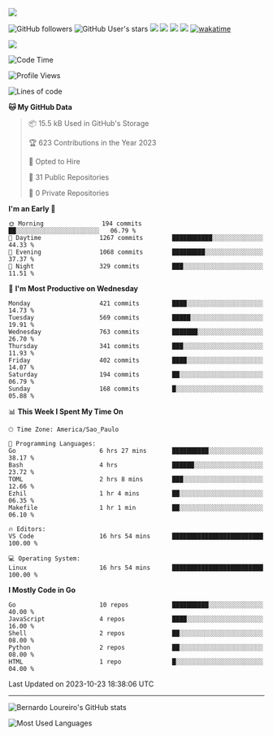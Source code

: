 [![](https://ga-beacon.appspot.com/G-EJYL08EQR8/welcome-page?pixel)](https://github.com/igrigorik/ga-beacon)
 
![GitHub followers](https://img.shields.io/github/followers/bernardolm?style=for-the-badge&label=GitHub%20followers) ![GitHub User's stars](https://img.shields.io/github/stars/bernardolm?style=for-the-badge&label=GitHub%20User's%20stars) [![](https://img.shields.io/static/v1?logo=linkedin&label=LinkedIn&message=bernardolm&color=0A66C2&style=for-the-badge)](https://www.linkedin.com/in/bernardolm) [![](https://img.shields.io/static/v1?logo=lastdotfm&label=last.fm&message=bernardolm&color=D51007&style=for-the-badge)](https://www.last.fm/user/bernardolm) [![](https://img.shields.io/static/v1?logo=spotify&label=spotify&message=bernardolou&color=1ED760&style=for-the-badge)](https://open.spotify.com/user/bernardolou) [![](https://img.shields.io/static/v1?logo=awesomelists&label=My%20awesome%20stars&message=⭐⭐⭐&color=FC60A8&style=for-the-badge)](https://github.com/bernardolm/awesome-stars) [![wakatime](https://wakatime.com/badge/user/186868b7-2443-4b6b-ae40-3d29d342e88e.svg)](https://wakatime.com/@186868b7-2443-4b6b-ae40-3d29d342e88e)

<p style="border: 100px">
<a href="https://skillicons.dev">
<img src="https://skillicons.dev/icons?theme=dark&i=angular,arduino,bash,cs,cmake,docker,dotnet,flask,git,github,go,grafana,gtk,html,jenkins,jquery,linux,lua,md,mongodb,mysql,nodejs,php,postgres,py,rabbitmq,rails,raspberrypi,redis,regex,ruby,sqlite,stackoverflow,sketchup,vscode" />
</a>
<p/>

<!--START_SECTION:waka-->
![Code Time](http://img.shields.io/badge/Code%20Time-2%2C631%20hrs%2049%20mins-blue)

![Profile Views](http://img.shields.io/badge/Profile%20Views-0-blue)

![Lines of code](https://img.shields.io/badge/From%20Hello%20World%20I%27ve%20Written-3.1%20million%20lines%20of%20code-blue)

**🐱 My GitHub Data** 

> 📦 15.5 kB Used in GitHub's Storage 
 > 
> 🏆 623 Contributions in the Year 2023
 > 
> 💼 Opted to Hire
 > 
> 📜 31 Public Repositories 
 > 
> 🔑 0 Private Repositories 
 > 
**I'm an Early 🐤** 

```text
🌞 Morning                194 commits         ██░░░░░░░░░░░░░░░░░░░░░░░   06.79 % 
🌆 Daytime                1267 commits        ███████████░░░░░░░░░░░░░░   44.33 % 
🌃 Evening                1068 commits        █████████░░░░░░░░░░░░░░░░   37.37 % 
🌙 Night                  329 commits         ███░░░░░░░░░░░░░░░░░░░░░░   11.51 % 
```
📅 **I'm Most Productive on Wednesday** 

```text
Monday                   421 commits         ████░░░░░░░░░░░░░░░░░░░░░   14.73 % 
Tuesday                  569 commits         █████░░░░░░░░░░░░░░░░░░░░   19.91 % 
Wednesday                763 commits         ███████░░░░░░░░░░░░░░░░░░   26.70 % 
Thursday                 341 commits         ███░░░░░░░░░░░░░░░░░░░░░░   11.93 % 
Friday                   402 commits         ████░░░░░░░░░░░░░░░░░░░░░   14.07 % 
Saturday                 194 commits         ██░░░░░░░░░░░░░░░░░░░░░░░   06.79 % 
Sunday                   168 commits         █░░░░░░░░░░░░░░░░░░░░░░░░   05.88 % 
```


📊 **This Week I Spent My Time On** 

```text
🕑︎ Time Zone: America/Sao_Paulo

💬 Programming Languages: 
Go                       6 hrs 27 mins       ██████████░░░░░░░░░░░░░░░   38.17 % 
Bash                     4 hrs               ██████░░░░░░░░░░░░░░░░░░░   23.72 % 
TOML                     2 hrs 8 mins        ███░░░░░░░░░░░░░░░░░░░░░░   12.66 % 
Ezhil                    1 hr 4 mins         ██░░░░░░░░░░░░░░░░░░░░░░░   06.35 % 
Makefile                 1 hr 1 min          ██░░░░░░░░░░░░░░░░░░░░░░░   06.10 % 

🔥 Editors: 
VS Code                  16 hrs 54 mins      █████████████████████████   100.00 % 

💻 Operating System: 
Linux                    16 hrs 54 mins      █████████████████████████   100.00 % 
```

**I Mostly Code in Go** 

```text
Go                       10 repos            ██████████░░░░░░░░░░░░░░░   40.00 % 
JavaScript               4 repos             ████░░░░░░░░░░░░░░░░░░░░░   16.00 % 
Shell                    2 repos             ██░░░░░░░░░░░░░░░░░░░░░░░   08.00 % 
Python                   2 repos             ██░░░░░░░░░░░░░░░░░░░░░░░   08.00 % 
HTML                     1 repo              █░░░░░░░░░░░░░░░░░░░░░░░░   04.00 % 
```




 Last Updated on 2023-10-23 18:38:06 UTC
<!--END_SECTION:waka-->

---
 
![Bernardo Loureiro's GitHub stats](https://github-readme-stats-three-ruddy-94.vercel.app/api?hide_border=true&username=bernardolm&show_icons=true&theme=transparent&include_all_commits=true&count_private=true#gh-dark-mode-only)

![Most Used Languages](https://github-readme-stats-three-ruddy-94.vercel.app/api/top-langs/?hide_border=true&username=bernardolm&theme=transparent&langs_count=10&count_weight=1&size_weight=1#gh-dark-mode-only)
